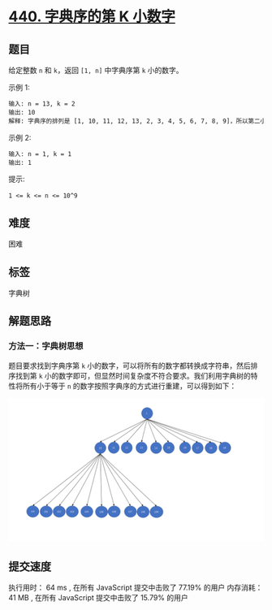 # [440. 字典序的第 K 小数字](https://leetcode-cn.com/problems/k-th-smallest-in-lexicographical-order/)

## 题目

给定整数 `n` 和 `k`，返回 `[1, n]` 中字典序第 `k` 小的数字。

示例 1:

```txt
输入: n = 13, k = 2
输出: 10
解释: 字典序的排列是 [1, 10, 11, 12, 13, 2, 3, 4, 5, 6, 7, 8, 9]，所以第二小的数字是 10。
```

示例 2:

```txt
输入: n = 1, k = 1
输出: 1
```

提示:

`1 <= k <= n <= 10^9`

## 难度

困难

## 标签

字典树

## 解题思路

### 方法一：字典树思想

题目要求找到字典序第 `k` 小的数字，可以将所有的数字都转换成字符串，然后排序找到第 `k` 小的数字即可，但显然时间复杂度不符合要求。我们利用字典树的特性将所有小于等于 `n` 的数字按照字典序的方式进行重建，可以得到如下：

![字典树](./imgs/440-ans.png)

## 提交速度

执行用时：
64 ms
, 在所有 JavaScript 提交中击败了
77.19%
的用户
内存消耗：
41 MB
, 在所有 JavaScript 提交中击败了
15.79%
的用户
